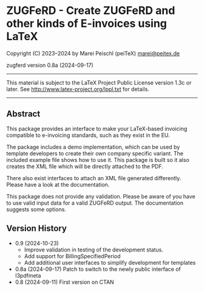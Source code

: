 # ZUGFeRD - Create ZUGFeRD and other kinds of E-invoices using LaTeX

Copyright (C) 2023–2024 by Marei Peischl (peiTeX) <marei@peitex.de>

zugferd version 0.8a (2024-09-17)

***************************************************************************

 This material is subject to the LaTeX Project Public License version 1.3c
 or later. See http://www.latex-project.org/lppl.txt for details.

***************************************************************************

## Abstract

This package provides an interface to make your LaTeX-based invoicing compatible to e-invoicing standards, such as they exist in the EU.

The package includes a demo implementation, which can be used by template developers to create their own company specific variant. The included example file shows how to use it. This package is built so it also creates the XML file which will be directly attached to the PDF.

There also exist interfaces to attach an XML file generated differently. Please have a look at the documentation.

This package does not provide any validation. Please be aware of you have to use valid input data for a valid ZUGFeRD output. The documentation suggests some options.

## Version History

 * 0.9  (2024-10-23)
    - Improve validation in testing of the development status.
    - Add support for BillingSpecifiedPeriod
    - Add additional user interfaces to simplify development for templates
 * 0.8a (2024-09-17) Patch to switch to the newly public interface of l3pdfmeta
 * 0.8  (2024-09-11) First version on CTAN
